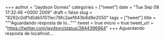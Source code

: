 
+++
author = "Jaydson Gomes"
categories = ["tweet"]
date = "Tue Sep 08 17:32:48 +0000 2009"
draft = false
slug = "8292c0df1d0db51511ec78fc2aef843b8d9e2050"
tags = ["tweet"]
title = """Aguardando resposta de lo..."""
tweet = true
micro = true
tweet_url = "https://twitter.com/jaydson/status/3844396664"
+++
Aguardando resposta de localhost...
